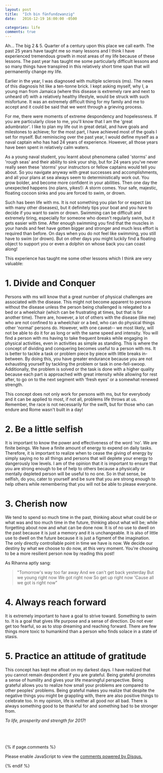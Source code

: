 ```yaml
---
layout: post
title:  "Ich bin fünfundzwanzig"
date:   2016-12-19 16:00:00 -0500

categories: life
comments: true
---
```

Ah... The big 2 & 5. Quarter of a century upon this place we call earth. The past 25 years have taught me so many lessons and I think I have experienced tremendous growth in most areas of my life because of these lessons. The past year has taught me some particularly difficult lessons and so many things have transpired in this relatively short time span that will permanently change my life.

Earlier in the year, I was diagnosed with multiple sclerosis (ms). The news of this diagnosis hit like a ten-tonne brick. I kept asking myself, why I, a young man from Jamaica (where this disease is extremely rare and next to unheard of) with a relatively healthy lifestyle, would be struck with such misfortune. It was an extremely difficult thing for my family and me to accept and it could be said that we went through a grieving process. 

For me, there were moments of extreme despondency and hopelessness. If you are particularly close to me, you'll know that I am the 'great adumbrator'. I like to plan my life out in great detail, and have goals and milestones to achieve; for the most part, I have achieved most of the goals I set for myself. But reminiscing over the past year, I would define myself as a naval captain who has had 24 years of experience. However, all those years have been spent in relatively calm waters. 

As a young naval student, you learnt about phenomena called 'storms' and 'rough seas' and their ability to sink your ship, but for 24 years you've never really seen these 'storms' your instructors or fellow captains would tell you about. So you navigate anyway with great successes and accomplishments, and all your plans at sea always seem to deterministically work out. You grow bolder, and become more confident in your abilities. Then one day the unexpected happens (no plans, yikes!): A storm comes. Your safe, majestic, floating cocoon sinks and you are forced to swim, or drown.

Such has been life with ms. It is not something you plan for or expect (as with many other diseases), but it definitely tips your boat and you have to decide if you want to swim or drown. Swimming can be difficult and extremely tiring, especially for someone who doesn't regularly swim, but it gets easier with time. After enough swimming you find that the muscles in your hands and feet have gotten bigger and stronger and much less effort is required than before. On days when you do not feel like swimming, you still have to swim (or drown). But on other days you might luckily find a floating object to support you or even a dolphin on whose back you can coast along!
 
This experience has taught me some other lessons which I think are very valuable:

<h1>1. Divide and Conquer</h1>

Persons with ms will know that a great number of physical challenges are associated with the disease. This might not become apparent to persons without the disease unless the person being challenged is relegated to a bed or a wheelchair (which can be frustrating at times, but that is for another time). There are, however, a lot of others with the disease (like me) who are not confined to a wheelchair or a bed, who can do physical things other 'normal' persons do. However, with one caveat-- we most likely, will not be able to do it for as long or with the same speed and intensity. You will find a person with ms having to take frequent breaks while engaging in physical activities, even in activities as simple as standing. This is where the concept of dividing and conquering becomes useful to a person with ms. It is better to tackle a task or problem piece by piece with little breaks in-between. By doing this, you have greater endurance because you are not exhausting yourself by tackling the problem or task in one-fell-swoop. Additionally, the problem is solved or the task is done with a higher quality because each part is approached with great intensity while allowing for rest after, to go on to the next segment with 'fresh eyes' or a somewhat renewed strength.

This concept does not only work for persons with ms, but for everybody and it can be applied to most, if not all, problems life throws at us. Remember, the race is not necessarily for the swift, but for those who can endure and Rome wasn't built in a day! 


<h1>2. Be a little selfish</h1>

It is important to know the power and effectiveness of the word 'no'. We are finite beings. We have a finite amount of energy to expend on daily tasks. Therefore, it is important to realize when to cease the giving of energy by simply saying no to all things and persons that will deplete your energy to dangerously low levels. I am of the opinion that it is important to ensure that you are strong enough to be of help to others because a physically or mentally depleted person will be useful to no one. So in that sense, be selfish, do you, cater to yourself and be sure that you are strong enough to help others while remembering that you will not be able to please everyone.

<h1>3. Cherish now</h1>

We tend to spend so much time in the past, thinking about what could be or what was and too much time in the future, thinking about what will be; while forgetting about now and what can be done now. It is of no use to dwell on the past because it is just a memory and it is unchangeable. It is also of little use to dwell on the future because it is just a figment of the imagination. The only directly controllable point in time we have is now. We decide our destiny by what we choose to do now, at this very moment. You're choosing to be a more resilient person now by reading this post!

As Rihanna aptly sang:


>"Tomorrow's way too far away
>And we can't get back yesterday
>But we young right now
>We got right now
>So get up right now
>'Cause all we got is right now"

<h1>4. Always reach forward</h1>

It is extremely  important to have a goal to strive toward. Something to swim to. It is a goal that gives life purpose and a sense of direction.
Do not ever get too fearful, so as to stop dreaming and reaching forward. There are few things more toxic to humankind than a person who finds solace in a state of stasis.

<h1>5. Practice an attitude of gratitude</h1>

This concept has kept me afloat on my darkest days. I have realized that you cannot remain despondent if you are grateful. Being grateful promotes a sense of humility and gives your life meaningful perspective. Being grateful allows you to realize how small your problems are compared to other peoples' problems. Being grateful makes you realize that despite the negative things you might be grappling with, there are also positive things to celebrate too. In my opinion, life is neither all good nor all bad. There is always something good to be thankful for and  something bad to be stronger from.


*To life, prosperity and strength for 2017!*
                      



<div id="dcomment" style="margin-top:70px;"> 

{% if page.comments %} 

<div id="disqus_thread" ></div>
<script>

/**
*  RECOMMENDED CONFIGURATION VARIABLES: EDIT AND UNCOMMENT THE SECTION BELOW TO INSERT DYNAMIC VALUES FROM YOUR PLATFORM OR CMS.
*  LEARN WHY DEFINING THESE VARIABLES IS IMPORTANT: https://disqus.com/admin/universalcode/#configuration-variables*/
/*
var disqus_config = function () {
this.page.url = PAGE_URL;  // Replace PAGE_URL with your page's canonical URL variable
this.page.identifier = PAGE_IDENTIFIER; // Replace PAGE_IDENTIFIER with your page's unique identifier variable
};
*/
(function() { // DON'T EDIT BELOW THIS LINE
var d = document, s = d.createElement('script');
s.src = '//kabtonnetworks.disqus.com/embed.js';
s.setAttribute('data-timestamp', +new Date());
(d.head || d.body).appendChild(s);
})();
</script>
<noscript>Please enable JavaScript to view the <a href="https://disqus.com/?ref_noscript">comments powered by Disqus.</a></noscript>

 {% endif %}

</div>

